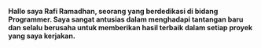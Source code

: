 **Hallo saya Rafi Ramadhan, seorang yang berdedikasi di bidang Programmer. Saya sangat antusias dalam menghadapi tantangan baru dan selalu berusaha untuk memberikan hasil terbaik dalam setiap proyek yang saya kerjakan.**
